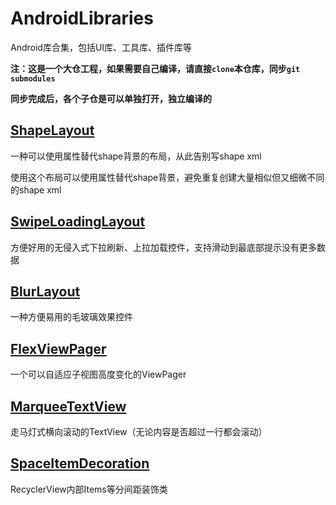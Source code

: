 # AndroidLibraries

Android库合集，包括UI库、工具库、插件库等

**注：这是一个大仓工程，如果需要自己编译，请直接`clone`本仓库，同步`git submodules`**

**同步完成后，各个子仓是可以单独打开，独立编译的**

## [ShapeLayout](https://github.com/dreamgyf/ShapeLayout)

一种可以使用属性替代shape背景的布局，从此告别写shape xml

使用这个布局可以使用属性替代shape背景，避免重复创建大量相似但又细微不同的shape xml

## [SwipeLoadingLayout](https://github.com/dreamgyf/SwipeLoadingLayout)

方便好用的无侵入式下拉刷新、上拉加载控件，支持滑动到最底部提示没有更多数据

## [BlurLayout](https://github.com/dreamgyf/BlurLayout)

一种方便易用的毛玻璃效果控件

## [FlexViewPager](https://github.com/dreamgyf/FlexViewPager)

一个可以自适应子视图高度变化的ViewPager

## [MarqueeTextView](https://github.com/dreamgyf/MarqueeTextView)

走马灯式横向滚动的TextView（无论内容是否超过一行都会滚动）

## [SpaceItemDecoration](https://github.com/dreamgyf/SpaceItemDecoration)

RecyclerView内部Items等分间距装饰类
